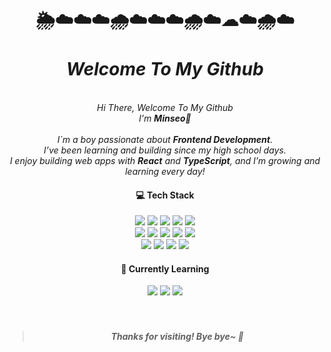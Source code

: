 
<div align="center">
  <br/>
<h1>🌦️☁️☁️☁️🌧️☁️☁️☁️🌧️☁️☁☁️🌧️☁️<br/><br/><i>Welcome To My Github</i></h1>
  
  <br/>
<i>Hi There, Welcome To My Github</i><br/>
<i>I'm <b>Minseo🌱</b></i><br/>
  <br/>
<i>
I`m a boy passionate about <b>Frontend Development</b>.<br/> 
I’ve been learning and building since my high school days.<br/>
I enjoy building web apps with <b>React</b> and <b>TypeScript</b>, and I’m growing and learning every day!
</i>


#### 💻 Tech Stack
<img src="https://img.shields.io/badge/React-4169E1?style=flat&logo=react&logoColor=white" />

<img src="https://img.shields.io/badge/TypeScript-3178C6?style=flat&logo=typescript&logoColor=white" />
<img src="https://img.shields.io/badge/JavaScript-F7DF1E?style=flat&logo=javascript&logoColor=black" />
<img src="https://img.shields.io/badge/HTML5-E34F26?style=flat&logo=html5&logoColor=white" />
<img src="https://img.shields.io/badge/CSS3-1572B6?style=flat&logo=css3&logoColor=white" />
<br/>
<img src="https://img.shields.io/badge/Zustand-000000?style=flat&logo=zenn&logoColor=white" />
<img src="https://img.shields.io/badge/React Query-FF4154?style=flat&logo=reactquery&logoColor=white" />
<img src="https://img.shields.io/badge/React Hook Form-EC5990?style=flat&logo=reacthookform&logoColor=white" />
<img src="https://img.shields.io/badge/Tailwind CSS-06B6D4?style=flat&logo=tailwindcss&logoColor=white" />
<img src="https://img.shields.io/badge/Styled Components-DB7093?style=flat&logo=styledcomponents&logoColor=white" />
<br/>
<img src="https://img.shields.io/badge/Prettier-7B42F6?style=flat&logo=prettier&logoColor=white" />
<img src="https://img.shields.io/badge/Socket.IO-010101?style=flat&logo=socket.io&logoColor=white" />
<img src="https://img.shields.io/badge/GitHub-181717?style=flat&logo=github&logoColor=white" />
<img src="https://img.shields.io/badge/npm-CB3837?style=flat&logo=npm&logoColor=white" />

#### 🌱 Currently Learning
<img src="https://img.shields.io/badge/React_Native-3558C8?style=flat&logo=react&logoColor=white" />
<img src="https://img.shields.io/badge/Swift-FA7343?style=flat&logo=swift&logoColor=white" />
<img src="https://img.shields.io/badge/Python-3776AB?style=flat&logo=python&logoColor=white" />
<br/>
<br/>
<br/>
<blockquote>
<i><h4>Thanks for visiting! Bye bye~ 👋</h4></i>
</blockquote>
<br/>

<!--<h2>🌳🌲🌳🌳🌳🌲🌳🌳🌳🌲🌳🌳🌳🌲🌳🌳🌳🌲🌳</h2>-->
</div>
